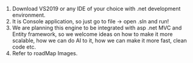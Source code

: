 1. Download VS2019 or any IDE of your choice with .net development environment.
2. It is Console application, so just go to file -> open .sln and run!
3. We are planning this engine to be integrated with asp .net MVC and Entity framework, so we welcome ideas on how to make it more scalable, how we can do AI to it, how we
can make it more fast, clean code etc.
4. Refer to roadMap Images.
